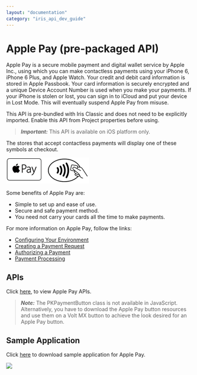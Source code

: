 ```yaml
---
layout: "documentation"
category: "iris_api_dev_guide"
---
```

                            

Apple Pay (pre-packaged API)
============================

Apple Pay is a secure mobile payment and digital wallet service by Apple Inc., using which you can make contactless payments using your iPhone 6, iPhone 6 Plus, and Apple Watch. Your credit and debit card information is stored in Apple Passbook. Your card information is securely encrypted and a unique Device Account Number is used when you make your payments. If your iPhone is stolen or lost, you can sign in to iCloud and put your device in Lost Mode. This will eventually suspend Apple Pay from misuse.

This API is pre-bundled with Iris Classic and does not need to be explicitly imported. Enable this API from Project properties before using.

> **_Important:_** This API is available on iOS platform only.

The stores that accept contactless payments will display one of these symbols at checkout.

![](resources/images/applepaylogo.png)

Some benefits of Apple Pay are:

*   Simple to set up and ease of use.
*   Secure and safe payment method.
*   You need not carry your cards all the time to make payments.

For more information on Apple Pay, follow the links:

*   [Configuring Your Environment](https://developer.apple.com/library/ios/ApplePay_Guide/Configuration.html#//apple_ref/doc/uid/TP40014764-CH2-SW1)
*   [Creating a Payment Request](https://developer.apple.com/library/ios/ApplePay_Guide/CreateRequest.html#//apple_ref/doc/uid/TP40014764-CH3-SW2)
*   [Authorizing a Payment](https://developer.apple.com/library/ios/ApplePay_Guide/Authorization.html#//apple_ref/doc/uid/TP40014764-CH4-SW3)
*   [Payment Processing](https://developer.apple.com/library/ios/ApplePay_Guide/ProcessPayment.html#//apple_ref/doc/uid/TP40014764-CH5-SW4)

APIs
----

Click [here](http://docs.voltmx.com/7_0_PDFs/iosdocs/index.html#!/api/PKObject), to view Apple Pay APIs.

> **_Note:_** The PKPaymentButton class is not available in JavaScript. Alternatively, you have to download the Apple Pay button resources and use them on a Volt MX button to achieve the look desired for an Apple Pay button.

Sample Application
------------------

Click [here](https://github.com/voltmx/SampleApplePay) to download sample application for Apple Pay.

![](resources/prettify/onload.png)
